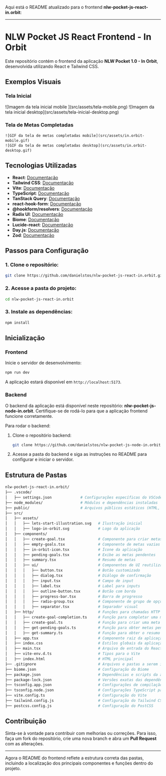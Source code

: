 Aqui está o README atualizado para o frontend **nlw-pocket-js-react-in.orbit**:

---

# NLW Pocket JS React Frontend - In Orbit

Este repositório contém o frontend da aplicação **NLW Pocket 1.0 - In Orbit**, desenvolvida utilizando React e Tailwind CSS.

## Exemplos Visuais

### Tela Inicial
<div style="display: flex; flex-wrap: wrap; gap: 10px;">
![Imagem da tela inicial mobile ](src/assets/tela-mobile.png)
![Imagem da tela inicial desktop](src/assets/tela-inicial-desktop.png)


</div>

### Tela de Metas Completadas
    ![GIF da tela de metas completadas mobile](src/assets/in.orbit-mobile.gif)
    ![GIF da tela de metas completadas desktop](src/assets/in.orbit-desktop.gif)


## Tecnologias Utilizadas

- **React**: [Documentação](https://reactjs.org/docs/getting-started.html)
- **Tailwind CSS**: [Documentação](https://tailwindcss.com/docs)
- **Vite**: [Documentação](https://vitejs.dev/guide/)
- **TypeScript**: [Documentação](https://www.typescriptlang.org/docs/)
- **TanStack Query**: [Documentação](https://tanstack.com/query/latest/docs/react/overview)
- **react-hook-form**: [Documentação](https://react-hook-form.com/get-started)
- **@hookform/resolvers**: [Documentação](https://react-hook-form.com/get-started#SchemaValidation)
- **Radix UI**: [Documentação](https://www.radix-ui.com/docs/primitives/overview/introduction)
- **Biome**: [Documentação](https://biomejs.dev/)
- **Lucide-react**: [Documentação](https://lucide.dev/)
- **Day.js**: [Documentação](https://day.js.org/)
- **Zod**: [Documentação](https://zod.dev/)

## Passos para Configuração

### 1. Clone o repositório:

```bash
git clone https://github.com/danielstos/nlw-pocket-js-react-in.orbit.git
```

### 2. Acesse a pasta do projeto:

```bash
cd nlw-pocket-js-react-in.orbit
```

### 3. Instale as dependências:

```bash
npm install
```

## Inicialização

### Frontend

Inicie o servidor de desenvolvimento:

```bash
npm run dev
```

A aplicação estará disponível em `http://localhost:5173`.

### Backend

O backend da aplicação está disponível neste repositório: **nlw-pocket-js-node-in.orbit**. Certifique-se de rodá-lo para que a aplicação frontend funcione corretamente.

Para rodar o backend:

1. Clone o repositório backend:

   ```bash
   git clone https://github.com/danielstos/nlw-pocket-js-node-in.orbit.git
   ```

2. Acesse a pasta do backend e siga as instruções no README para configurar e iniciar o servidor.

## Estrutura de Pastas

```bash
nlw-pocket-js-react-in.orbit/
├── .vscode/
│   ├── settings.json             # Configurações específicas do VSCode
├── node_modules/                 # Módulos e dependências instaladas
├── public/                       # Arquivos públicos estáticos (HTML, imagens)
├── src/
│   ├── assets/
│   │   ├── lets-start-illustration.svg   # Ilustração inicial
│   │   ├── logo-in-orbit.svg             # Logo da aplicação
│   ├── components/
│   │   ├── create-goal.tsx               # Componente para criar metas
│   │   ├── empty-goals.tsx               # Componente de metas vazias
│   │   ├── in-orbit-icon.tsx             # Ícone da aplicação
│   │   ├── pending-goals.tsx             # Exibe as metas pendentes
│   │   ├── summary.tsx                   # Resumo de metas
│   │   ├── ui/                           # Componentes de UI reutilizáveis
│   │   │   ├── button.tsx                # Botão customizado
│   │   │   ├── dialog.tsx                # Diálogo de confirmação
│   │   │   ├── input.tsx                 # Campo de input
│   │   │   ├── label.tsx                 # Label para inputs
│   │   │   ├── outline-button.tsx        # Botão com borda
│   │   │   ├── progress-bar.tsx          # Barra de progresso
│   │   │   ├── radio-group.tsx           # Componente de grupo de opções (radio)
│   │   │   ├── separator.tsx             # Separador visual
│   ├── http/                             # Funções para chamadas HTTP
│   │   ├── create-goal-completion.ts     # Função para completar uma meta
│   │   ├── create-goal.ts                # Função para criar uma meta
│   │   ├── get-pending-goals.ts          # Função para obter metas pendentes
│   │   ├── get-summary.ts                # Função para obter o resumo semanal
│   ├── app.tsx                           # Componente raiz da aplicação
│   ├── index.css                         # Estilos globais da aplicação
│   ├── main.tsx                          # Arquivo de entrada do React
│   ├── vite-env.d.ts                     # Tipos para o Vite
│   ├── index.html                        # HTML principal
├── .gitignore                            # Arquivos e pastas a serem ignorados pelo Git
├── biome.json                            # Configuração do Biome
├── package.json                          # Dependências e scripts da aplicação
├── package-lock.json                     # Versões exatas das dependências instaladas
├── tsconfig.app.json                     # Configurações de compilação do TypeScript
├── tsconfig.node.json                    # Configurações TypeScript para Node.js
├── vite.config.ts                        # Configuração do Vite
├── tailwind.config.js                    # Configuração do Tailwind CSS
├── postcss.config.js                     # Configuração do PostCSS
```

## Contribuição

Sinta-se à vontade para contribuir com melhorias ou correções. Para isso, faça um fork do repositório, crie uma nova branch e abra um **Pull Request** com as alterações.

---

Agora o README do frontend reflete a estrutura correta das pastas, incluindo a localização dos principais componentes e funções dentro do projeto.